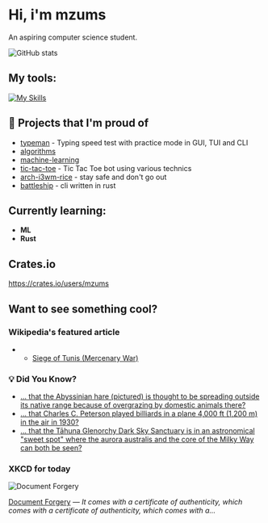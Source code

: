 # Hi, i'm mzums
An aspiring computer science student.  

![GitHub stats](https://github-readme-stats.vercel.app/api?username=mzums&show_icons=true&include_all_commits=true&theme=radical)

## My tools:
  
[![My Skills](https://skillicons.dev/icons?i=rust,python,pytorch,cpp,github,linux,arch,flutter&theme=dark)](https://skillicons.dev)

## 📌 Projects that I'm proud of
<!--PINNED:START-->
- [typeman](https://github.com/mzums/typeman) -  Typing speed test with practice mode in GUI, TUI and CLI 
- [algorithms](https://github.com/mzums/algorithms)
- [machine-learning](https://github.com/mzums/machine-learning)
- [tic-tac-toe](https://github.com/mzums/tic-tac-toe) - Tic Tac Toe bot using various technics
- [arch-i3wm-rice](https://github.com/mzums/arch-i3wm-rice) - stay safe and don't go out
- [battleship](https://github.com/mzums/battleship) - cli written in rust
<!--PINNED:END-->

## Currently learning:
- **ML**
- **Rust**

## Crates.io
https://crates.io/users/mzums

## Want to see something cool?

### Wikipedia's featured article
- <!--WIKI:START-->
  - [Siege of Tunis (Mercenary War)](https://en.wikipedia.org/wiki/Siege_of_Tunis_(Mercenary_War))
<!--WIKI:END-->

### 💡 Did You Know?
<!--DYK:START-->
  - [... that the Abyssinian hare (pictured) is thought to be spreading outside its native range because of overgrazing by domestic animals there?](https://en.wikipedia.org/wiki/Abyssinian_hare)
  - [... that Charles C. Peterson played billiards in a plane 4,000 ft (1,200 m) in the air in 1930?](https://en.wikipedia.org/wiki/Charles_C._Peterson)
  - [... that the Tāhuna Glenorchy Dark Sky Sanctuary is in an astronomical "sweet spot" where the aurora australis and the core of the Milky Way can both be seen?](https://en.wikipedia.org/wiki/T%C4%81huna_Glenorchy_Dark_Sky_Sanctuary)
<!--DYK:END-->

### XKCD for today
<!--XKCD:START-->
![Document Forgery](https://imgs.xkcd.com/comics/document_forgery.png)

[Document Forgery](https://xkcd.com/3160) — *It comes with a certificate of authenticity, which comes with a certificate of authenticity, which comes with a...*
<!--XKCD:END-->
